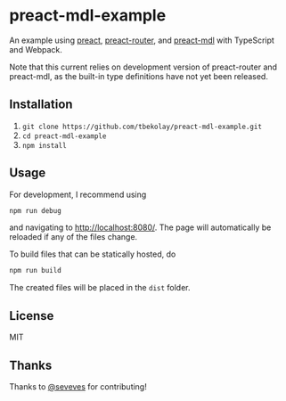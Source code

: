 preact-mdl-example
====

An example using [preact](https://github.com/developit/preact),
[preact-router](https://github.com/developit/preact-router),
and [preact-mdl](https://github.com/developit/preact-mdl)
with TypeScript and Webpack.

Note that this current relies on development version of
preact-router and preact-mdl,
as the built-in type definitions have not yet been released.

Installation
----

1. `git clone https://github.com/tbekolay/preact-mdl-example.git`
2. `cd preact-mdl-example`
3. `npm install`


Usage
----

For development, I recommend using

```bash
npm run debug
```

and navigating to <http://localhost:8080/>.
The page will automatically be reloaded if
any of the files change.

To build files that can be statically hosted, do

```bash
npm run build
```

The created files will be placed in the `dist` folder.

License
----

MIT

Thanks
----

Thanks to [@seveves](https://github.com/seveves) for contributing!
